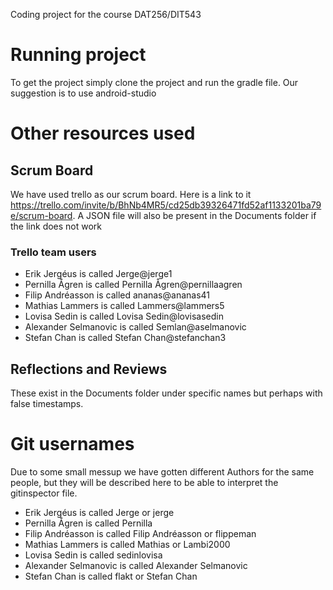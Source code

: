 Coding project for the course DAT256/DIT543

# Running project
To get the project simply clone the project and run the gradle file. Our suggestion is to use android-studio

# Other resources used
## Scrum Board
We have used trello as our scrum board. Here is a link to it https://trello.com/invite/b/BhNb4MR5/cd25db39326471fd52af1133201ba79e/scrum-board.
A JSON file will also be present in the Documents folder if the link does not work
### Trello team users
* Erik Jergéus is called Jerge@jerge1
* Pernilla Ågren is called Pernilla Ågren@pernillaagren
* Filip Andréasson is called ananas@ananas41
* Mathias Lammers is called Lammers@lammers5
* Lovisa Sedin is called Lovisa Sedin@lovisasedin
* Alexander Selmanovic is called Semlan@aselmanovic
* Stefan Chan is called Stefan Chan@stefanchan3
## Reflections and Reviews
These exist in the Documents folder under specific names but perhaps with false timestamps.

# Git usernames
Due to some small messup we have gotten different Authors for the same people, but they will be described here to be able to interpret the gitinspector file.
* Erik Jergéus is called Jerge or jerge
* Pernilla Ågren is called Pernilla
* Filip Andréasson is called Filip Andréasson or flippeman
* Mathias Lammers is called Mathias or Lambi2000
* Lovisa Sedin is called sedinlovisa
* Alexander Selmanovic is called Alexander Selmanovic
* Stefan Chan is called flakt or Stefan Chan
